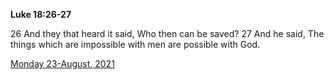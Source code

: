 **Luke 18:26-27**

26 And they that heard it said, Who then can be saved? 27 And he said, The things which are impossible with men are possible with God.

[Monday 23-August, 2021](https://t.me/s/daily_scripture)
